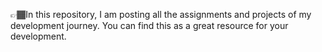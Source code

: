 👉🏾In this repository, I am posting all the assignments and projects of my development journey.
You can find this as a great resource for your development.


